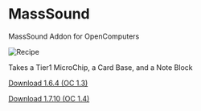 MassSound
=========

MassSound Addon for OpenComputers

![Recipe](http://i.imgur.com/GVTRuMV.png)

Takes a Tier1 MicroChip, a Card Base, and a Note Block

[Download 1.6.4 (OC 1.3)](https://dl.dropboxusercontent.com/u/93572794/Mods/MassSound-1.6.4-1.1.jar)

[Download 1.7.10 (OC 1.4)](https://dl.dropboxusercontent.com/u/93572794/Mods/MassSound-1.7.10-1.1.jar)

